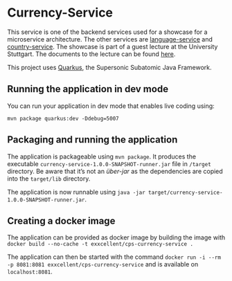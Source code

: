 # Currency-Service

This service is one of the backend services used for a showcase for a microservice architecture.
The other services are [language-service](https://github.com/bettercodepaul/microservice-language-service) and [country-service](https://github.com/bettercodepaul/microservice-country-service). The showcase is part of a guest lecture at the University Stuttgart. The documents to the lecture can be found [here](https://github.com/bettercodepaul/microservices-kubernetes-docs).

This project uses [Quarkus](https://quarkus.io/), the Supersonic Subatomic Java Framework.

## Running the application in dev mode

You can run your application in dev mode that enables live coding using:
```
mvn package quarkus:dev -Ddebug=5007
```

## Packaging and running the application

The application is packageable using `mvn package`.
It produces the executable `currency-service-1.0.0-SNAPSHOT-runner.jar` file in `/target` directory.
Be aware that it’s not an _über-jar_ as the dependencies are copied into the `target/lib` directory.

The application is now runnable using `java -jar target/currency-service-1.0.0-SNAPSHOT-runner.jar`.

## Creating a docker image
The application can be provided as docker image by building the image with `docker build --no-cache -t exxcellent/cps-currency-service .`

The application can then be started with the command `docker run -i --rm -p 8081:8081 exxcellent/cps-currency-service` and is available on `localhost:8081`.

